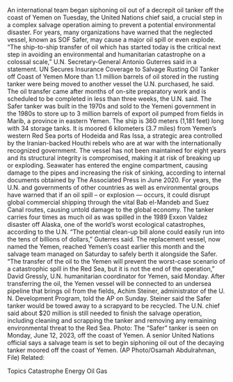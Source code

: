 An international team began siphoning oil out of a decrepit oil tanker off the coast of Yemen on Tuesday, the United Nations chief said, a crucial step in a complex salvage operation aiming to prevent a potential environmental disaster.
For years, many organizations have warned that the neglected vessel, known as SOF Safer, may cause a major oil spill or even explode.
“The ship-to-ship transfer of oil which has started today is the critical next step in avoiding an environmental and humanitarian catastrophe on a colossal scale,” U.N. Secretary-General Antonio Guterres said in a statement.
UN Secures Insurance Coverage to Salvage Rusting Oil Tanker off Coast of Yemen
More than 1.1 million barrels of oil stored in the rusting tanker were being moved to another vessel the U.N. purchased, he said.
The oil transfer came after months of on-site preparatory work and is scheduled to be completed in less than three weeks, the U.N. said.
The Safer tanker was built in the 1970s and sold to the Yemeni government in the 1980s to store up to 3 million barrels of export oil pumped from fields in Marib, a province in eastern Yemen. The ship is 360 meters (1,181 feet) long with 34 storage tanks.
It is moored 6 kilometers (3.7 miles) from Yemen’s western Red Sea ports of Hodeida and Ras Issa, a strategic area controlled by the Iranian-backed Houthi rebels who are at war with the internationally recognized government.
The vessel has not been maintained for eight years and its structural integrity is compromised, making it at risk of breaking up or exploding. Seawater has entered the engine compartment, causing damage to the pipes and increasing the risk of sinking, according to internal documents obtained by The Associated Press in June 2020.
For years, the U.N. and governments of other countries as well as environmental groups have warned that if an oil spill – or explosion — occurs, it could disrupt global commercial shipping through the vital Bab el-Mandeb and Suez Canal routes, causing untold damage to the global economy.
The tanker carries four times as much oil as was spilled in the 1989 Exxon Valdez disaster off Alaska, one of the world’s worst ecological catastrophes, according to the U.N.
“The potential clean-up bill alone could easily run into the tens of billions of dollars,” Guterres said.
The replacement vessel, now named the Yemen, reached Yemen’s coast earlier this month and the salvage team managed on Saturday to safely berth it alongside the Safer.
“The transfer of the oil to the Yemen will prevent the worst-case scenario of a catastrophic spill in the Red Sea, but it is not the end of the operation,” David Gressly, U.N. humanitarian coordinator for Yemen, said Monday.
After transferring the oil, the Yemen vessel will be connected to an undersea pipeline that brings oil from the fields, Achim Steiner, administrator of the U. N. Development Program, told the AP on Sunday.
Steiner said the Safer tanker would be towed away to a scrapyard to be recycled.
The U.N. chief said about $20 million is still needed to finish the salvage operation, including cleaning and scrapping the tanker and removing any remaining environmental threat to the Red Sea.
Photo: The “Safer” tanker is seen on Monday, June 12, 2023, off the coast of Yemen. A senior United Nations official says a salvage team is set to begin siphoning oil out of the decaying tanker moored off the coast of Yemen. (AP Photo/Osamah Abdulrahman, File)
Related:

Topics
Catastrophe
Energy
Oil Gas
